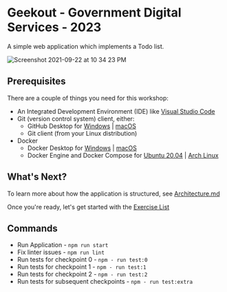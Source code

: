 # Geekout - Government Digital Services - 2023

A simple web application which implements a Todo list.

![Screenshot 2021-09-22 at 10 34 23 PM](https://user-images.githubusercontent.com/710625/134364024-524fa9f5-fddc-4110-a6fc-98ad32cb25b0.png)

## Prerequisites

There are a couple of things you need for this workshop:

- An Integrated Development Environment (IDE) like [Visual Studio Code](https://code.visualstudio.com/download)
- Git (version control system) client, either:
  - GitHub Desktop for [Windows](https://desktop.github.com) | [macOS](https://desktop.github.com)
  - Git client (from your Linux distribution)
- Docker
  - Docker Desktop for [Windows](https://docs.docker.com/desktop/windows/install/) | [macOS](https://docs.docker.com/desktop/mac/install/)
  - Docker Engine and Docker Compose for [Ubuntu 20.04](https://www.digitalocean.com/community/tutorials/how-to-install-and-use-docker-compose-on-ubuntu-20-04) | [Arch Linux](https://wiki.archlinux.org/title/docker)

## What's Next?

To learn more about how the application is structured, see [Architecture.md](./ARCHITECTURE.md)

Once you're ready, let's get started with the [Exercise List](https://go.gov.sg/learn-dev)

## Commands

- Run Application - `npm run start`
- Fix linter issues - `npm run lint`
- Run tests for checkpoint 0 - `npm - run test:0`
- Run tests for checkpoint 1 - `npm - run test:1`
- Run tests for checkpoint 2 - `npm - run test:2`
- Run tests for subsequent checkpoints - `npm - run test:extra`
